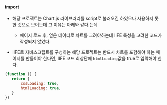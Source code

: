
#### import

- 해당 프로젝트는 Chart.js 라이브러리를 script로 불러오긴 하였으나 사용하지 못한 것으로 보이는데 그 이유는 아래와 같다.는데
	- 페이지 로드 후, 얻은 데이터로 차트를 그려야하는데 IIFE 특성을 고려한 코드가 작성되지 않았다.

- IIFE로 자바스크립트를 구성하는 해당 프로젝트는 반드시 차트를 포함해야 하는 페이지를 만들어야 한다면, IIFE 코드 최상단에 `htmlLoading`값을 true로 입력해야 한다.
 ```javascript
(function () {  
    return {  
        cssLoading: true,  
        htmlLoading: true,
	}
})
```